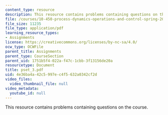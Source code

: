 ```yaml
---
content_type: resource
description: This resource contains problems containing questions on the course.
file: /courses/10-450-process-dynamics-operations-and-control-spring-2006/4e36ba4a42c5997ec4f5632a0342cf2d_pset_3.pdf
file_size: 11235
file_type: application/pdf
learning_resource_types:
- Assignments
license: https://creativecommons.org/licenses/by-nc-sa/4.0/
ocw_type: OCWFile
parent_title: Assignments
parent_type: CourseSection
parent_uid: 1751b5f4-022a-f47c-1cbb-3f13156de20a
resourcetype: Document
title: pset_3.pdf
uid: 4e36ba4a-42c5-997e-c4f5-632a0342cf2d
video_files:
  video_thumbnail_file: null
video_metadata:
  youtube_id: null
---
```

This resource contains problems containing questions on the course.